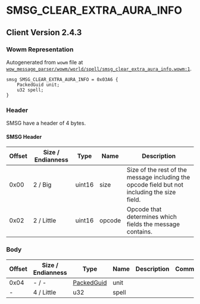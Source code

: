# SMSG_CLEAR_EXTRA_AURA_INFO

## Client Version 2.4.3

### Wowm Representation

Autogenerated from `wowm` file at [`wow_message_parser/wowm/world/spell/smsg_clear_extra_aura_info.wowm:1`](https://github.com/gtker/wow_messages/tree/main/wow_message_parser/wowm/world/spell/smsg_clear_extra_aura_info.wowm#L1).
```rust,ignore
smsg SMSG_CLEAR_EXTRA_AURA_INFO = 0x03A6 {
    PackedGuid unit;
    u32 spell;
}
```
### Header

SMSG have a header of 4 bytes.

#### SMSG Header

| Offset | Size / Endianness | Type   | Name   | Description |
| ------ | ----------------- | ------ | ------ | ----------- |
| 0x00   | 2 / Big           | uint16 | size   | Size of the rest of the message including the opcode field but not including the size field.|
| 0x02   | 2 / Little        | uint16 | opcode | Opcode that determines which fields the message contains.|

### Body

| Offset | Size / Endianness | Type | Name | Description | Comment |
| ------ | ----------------- | ---- | ---- | ----------- | ------- |
| 0x04 | - / - | [PackedGuid](../spec/packed-guid.md) | unit |  |  |
| - | 4 / Little | u32 | spell |  |  |

